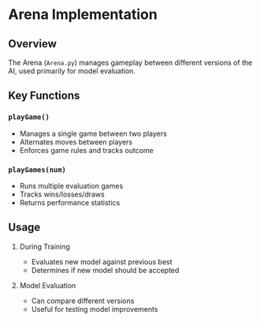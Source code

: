 # Arena Implementation

## Overview
The Arena (`Arena.py`) manages gameplay between different versions of the AI, used primarily for model evaluation.

## Key Functions

### `playGame()`
- Manages a single game between two players
- Alternates moves between players
- Enforces game rules and tracks outcome

### `playGames(num)`
- Runs multiple evaluation games
- Tracks wins/losses/draws
- Returns performance statistics

## Usage
1. During Training
   - Evaluates new model against previous best
   - Determines if new model should be accepted

2. Model Evaluation
   - Can compare different versions
   - Useful for testing model improvements 